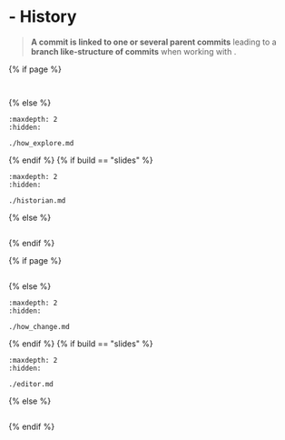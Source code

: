 # <i class="fab fa-git"></i> - History

> **A commit is linked to one or several parent commits** leading to a **branch like-structure of commits** when working with <i class="fab fa-git"></i>.

{% if page %}
```{include} ./how_explore.md
```
```{include} ./how_change.md
```
{% else %}
<!-- BUILDING THE SLIDES -->
```{toctree}
:maxdepth: 2
:hidden:

./how_explore.md
```
{% endif %}
{% if build == "slides" %}
<!-- BUILDING THE SLIDES -->
```{toctree}
:maxdepth: 2
:hidden:

./historian.md
```
{% else %}
<!-- BUILDING THE PAGES -->
```{include} ./historian.md
```
{% endif %}

<!-- Same for Editor -->
{% if page %}
```{include} ./how_change.md
```
{% else %}
<!-- BUILDING THE SLIDES -->
```{toctree}
:maxdepth: 2
:hidden:

./how_change.md
```
{% endif %}
{% if build == "slides" %}
<!-- BUILDING THE SLIDES -->
```{toctree}
:maxdepth: 2
:hidden:

./editor.md
```
{% else %}
<!-- BUILDING THE PAGES -->
```{include} ./editor.md
```
{% endif %}
